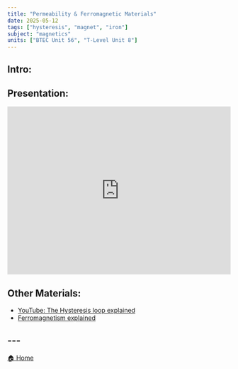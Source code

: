 ```yaml
---
title: "Permeability & Ferromagnetic Materials"
date: 2025-05-12
tags: ["hysteresis", "magnet", "iron"]
subject: "magnetics"
units: ["BTEC Unit 56", "T-Level Unit 8"]
---
```


## Intro:

## Presentation:

<div style="position: relative; width: 100%; height: 0; padding-top: 75%;">
    <iframe src="https://EngineeringShare.github.io/engineering-hub/presentations/Permeability & ferromagnetic materials.pdf" 
        style="position: absolute; top: 0; left: 0; width: 100%; height: 100%; border: none;">
    </iframe>
</div>

## Other Materials:
* [YouTube: The Hysteresis loop explained](https://youtu.be/ZyVSMfSgOq0?si=-UlCWfWcgR3eJJcX)
* [Ferromagnetism explained](https://youtu.be/FmOLAvvb61U)



## ---

<a href="https://engineeringshare.github.io/engineering-hub">🏠 Home</a>
